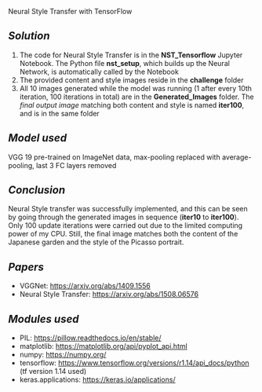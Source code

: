 Neural Style Transfer with TensorFlow

##  ___**Solution**___
1. The code for Neural Style Transfer is in the **NST_Tensorflow** Jupyter Notebook. The Python file **nst_setup**, which builds up the Neural Network, is automatically called by the Notebook
2. The provided content and style images reside in the **challenge** folder
3. All 10 images generated while the model was running (1 after every 10th iteration, 100 iterations in total) are in the **Generated_Images** folder. The *final output image* matching both content and style is named **iter100**, and is in the same folder

##  ___**Model used**___
VGG 19 pre-trained on ImageNet data, max-pooling replaced with average-pooling, last 3 FC layers removed 

##  ___**Conclusion**___
Neural Style transfer was successfully implemented, and this can be seen by going through the generated images in sequence (**iter10** to **iter100**). Only 100 update iterations were carried out due to the limited computing power of my CPU. Still, the final image matches both the content of the Japanese garden and the style of the Picasso portrait. 

##  ___**Papers**___
* VGGNet: https://arxiv.org/abs/1409.1556
* Neural Style Transfer: https://arxiv.org/abs/1508.06576

##  ___**Modules used**___
* PIL: https://pillow.readthedocs.io/en/stable/
* matplotlib: https://matplotlib.org/api/pyplot_api.html
* numpy: https://numpy.org/
* tensorflow: https://www.tensorflow.org/versions/r1.14/api_docs/python (tf version 1.14 used)
* keras.applications: https://keras.io/applications/

